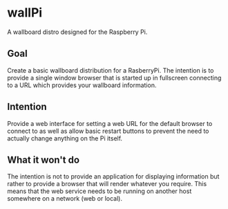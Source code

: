 wallPi
======

A wallboard distro designed for the Raspberry Pi.

Goal
----
Create a basic wallboard distribution for a RasberryPi. The intention is to provide a single window browser that is started up in fullscreen connecting to a URL which provides your wallboard information.

Intention
---------
Provide a web interface for setting a web URL for the default browser to connect to as well as allow basic restart buttons to prevent the need to actually change anything on the Pi itself.

What it won't do
----------------
The intention is not to provide an application for displaying information but rather to provide a browser that will render whatever you require. This means that the web service needs to be running on another host somewhere on a network (web or local).
